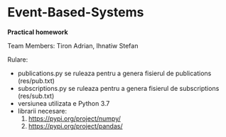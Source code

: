 # Event-Based-Systems

**Practical homework**

Team Members: Tiron Adrian, Ihnatiw Stefan

Rulare:
- publications.py se ruleaza pentru a genera fisierul de publications (res/pub.txt)
- subscriptions.py se ruleaza pentru a genera fisierul de subscriptions (res/sub.txt)
- versiunea utilizata e Python 3.7
- librarii necesare:
    1. https://pypi.org/project/numpy/
    2. https://pypi.org/project/pandas/
